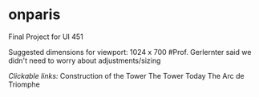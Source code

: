 # onparis
Final Project for UI 451

Suggested dimensions for viewport: 1024 x 700
  #Prof. Gerlernter said we didn't need to worry about adjustments/sizing
  
*Clickable links:*
  Construction of the Tower
  The Tower Today
  The Arc de Triomphe
